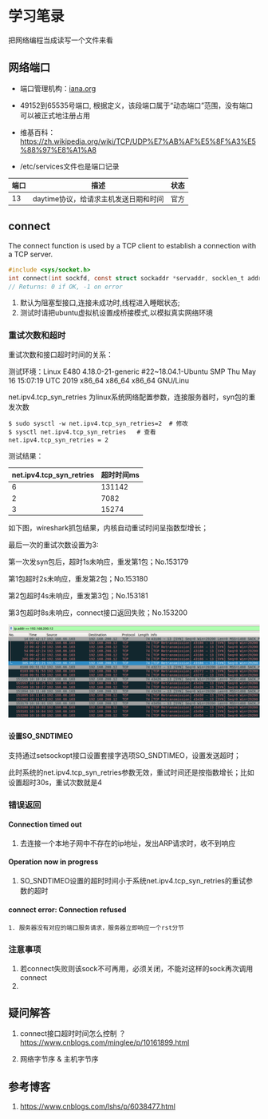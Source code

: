 # 学习笔录

把网络编程当成读写一个文件来看

## 网络端口

- 端口管理机构：[iana.org](https://www.iana.org/assignments/service-names-port-numbers/)

- 49152到65535号端口, 根据定义，该段端口属于“动态端口”范围，没有端口可以被正式地注册占用

- 维基百科：https://zh.wikipedia.org/wiki/TCP/UDP%E7%AB%AF%E5%8F%A3%E5%88%97%E8%A1%A8
- /etc/services文件也是端口记录

| 端口 | 描述 | 状态 |
| ---- | ---| --- |
| 13 | daytime协议，给请求主机发送日期和时间 | 官方 |

## connect

The connect function is used by a TCP client to establish a connection with a TCP
server.

```c
#include <sys/socket.h>
int connect(int sockfd, const struct sockaddr *servaddr, socklen_t addrlen);
// Returns: 0 if OK, -1 on error
```

1. 默认为阻塞型接口,连接未成功时,线程进入睡眠状态;
2. 测试时请把ubuntu虚拟机设置成桥接模式,以模拟真实网络环境

### 重试次数和超时

重试次数和接口超时时间的关系：

测试环境：Linux E480 4.18.0-21-generic #22~18.04.1-Ubuntu SMP Thu May 16 15:07:19 UTC 2019 x86_64 x86_64 x86_64 GNU/Linu

net.ipv4.tcp_syn_retries 为linux系统网络配置参数，连接服务器时，syn包的重发次数

```shell
$ sudo sysctl -w net.ipv4.tcp_syn_retries=2  # 修改
$ sysctl net.ipv4.tcp_syn_retries	# 查看
net.ipv4.tcp_syn_retries = 2
```

测试结果：

| net.ipv4.tcp_syn_retries | 超时时间ms |
| :----------------------- | ---------- |
| 6                        | 131142     |
| 2                        | 7082       |
| 3                        | 15274      |

如下图，wireshark抓包结果，内核自动重试时间呈指数型增长；

最后一次的重试次数设置为3:

第一次发syn包后，超时1s未响应，重发第1包；No.153179

第1包超时2s未响应，重发第2包；No.153180

第2包超时4s未响应，重发第3包；No.153181

第3包超时8s未响应，connect接口返回失败；No.153200

![tcp_syn_retries](images/tcp_syn_retries.png)

#### 设置SO_SNDTIMEO

支持通过setsockopt接口设置套接字选项SO_SNDTIMEO，设置发送超时；

此时系统的net.ipv4.tcp_syn_retries参数无效，重试时间还是按指数增长；比如设置超时30s，重试次数就是4

### 错误返回

#### Connection timed out

1. 去连接一个本地子网中不存在的ip地址，发出ARP请求时，收不到响应

#### Operation now in progress

1. SO_SNDTIMEO设置的超时时间小于系统net.ipv4.tcp_syn_retries的重试参数的超时

#### connect error: Connection refused

	1. 服务器没有对应的端口服务请求，服务器立即响应一个rst分节

### 注意事项

1. 若connect失败则该sock不可再用，必须关闭，不能对这样的sock再次调用connect
2. 

## 疑问解答

1. connect接口超时时间怎么控制 ？
    https://www.cnblogs.com/minglee/p/10161899.html

2. 网络字节序 & 主机字节序


## 参考博客

1. https://www.cnblogs.com/lshs/p/6038477.html
